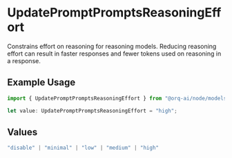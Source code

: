 # UpdatePromptPromptsReasoningEffort

Constrains effort on reasoning for reasoning models. Reducing reasoning effort can result in faster responses and fewer tokens used on reasoning in a response.

## Example Usage

```typescript
import { UpdatePromptPromptsReasoningEffort } from "@orq-ai/node/models/operations";

let value: UpdatePromptPromptsReasoningEffort = "high";
```

## Values

```typescript
"disable" | "minimal" | "low" | "medium" | "high"
```